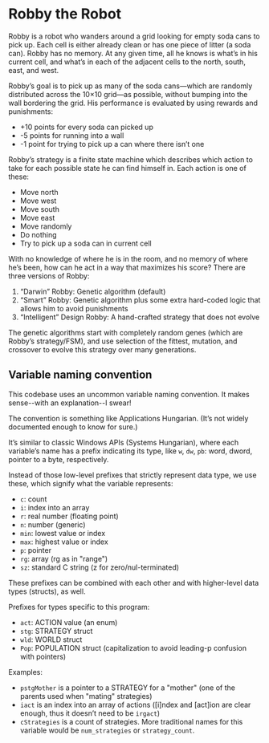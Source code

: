 # Robby the Robot

Robby is a robot who wanders around a grid looking for empty soda cans to pick up. Each cell is either already clean or has one piece of litter (a soda can). Robby has no memory. At any given time, all he knows is what’s in his current cell, and what’s in each of the adjacent cells to the north, south, east, and west.

Robby’s goal is to pick up as many of the soda cans—which are randomly distributed across the 10×10 grid—as possible, without bumping into the wall bordering the grid. His performance is evaluated by using rewards and punishments:

* +10 points for every soda can picked up
* -5 points for running into a wall
* -1 point for trying to pick up a can where there isn’t one

Robby’s strategy is a finite state machine which describes which action to take for each possible state he can find himself in. Each action is one of these:

* Move north
* Move west
* Move south
* Move east
* Move randomly
* Do nothing
* Try to pick up a soda can in current cell

With no knowledge of where he is in the room, and no memory of where he’s been, how can he act in a way that maximizes his score? There are three versions of Robby:

1. “Darwin” Robby: Genetic algorithm (default)
2. “Smart” Robby: Genetic algorithm plus some extra hard-coded logic that allows him to avoid punishments
3. “Intelligent” Design Robby: A hand-crafted strategy that does not evolve

The genetic algorithms start with completely random genes (which are Robby’s strategy/FSM), and use selection of the fittest, mutation, and crossover to evolve this strategy over many generations.


## Variable naming convention

This codebase uses an uncommon variable naming convention. It makes sense--with an explanation--I swear!

The convention is something like Applications Hungarian. (It’s not widely documented enough to know for sure.)

It’s similar to classic Windows APIs (Systems Hungarian), where each variable’s name has a prefix
indicating its type, like `w`, `dw`, `pb`: word, dword, pointer to a byte, respectively.

Instead of those low-level prefixes that strictly represent data type, we use these, which signify what the variable represents:

- `c`: count
- `i`: index into an array
- `r`: real number (floating point)
- `n`: number (generic)
- `min`: lowest value or index
- `max`: highest value or index
- `p`: pointer
- `rg`: array (rg as in "range")
- `sz`: standard C string (z for zero/nul-terminated)

These prefixes can be combined with each other and with higher-level data
types (structs), as well.

Prefixes for types specific to this program:

- `act`: ACTION value (an enum)
- `stg`: STRATEGY struct
- `wld`: WORLD struct
- `Pop`: POPULATION struct (capitalization to avoid leading-p confusion with
  pointers)

Examples:

- `pstgMother` is a pointer to a STRATEGY for a "mother" (one of the
  parents used when "mating" strategies)
- `iact` is an index into an array of actions ([i]ndex and [act]ion are clear
  enough, thus it doesn’t need to be `irgact`)
- `cStrategies` is a count of strategies. More traditional names for this
  variable would be `num_strategies` or `strategy_count`.

